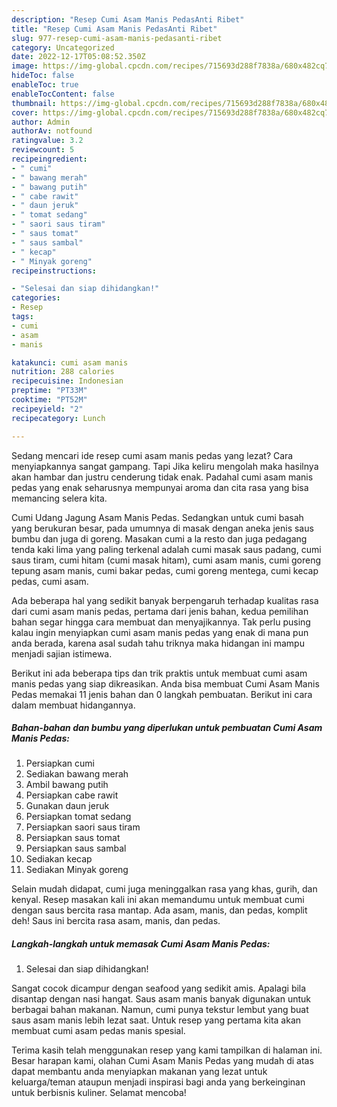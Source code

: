 ```yaml
---
description: "Resep Cumi Asam Manis PedasAnti Ribet"
title: "Resep Cumi Asam Manis PedasAnti Ribet"
slug: 977-resep-cumi-asam-manis-pedasanti-ribet
category: Uncategorized
date: 2022-12-17T05:08:52.350Z
image: https://img-global.cpcdn.com/recipes/715693d288f7838a/680x482cq70/cumi-asam-manis-pedas-foto-resep-utama.jpg
hideToc: false
enableToc: true
enableTocContent: false
thumbnail: https://img-global.cpcdn.com/recipes/715693d288f7838a/680x482cq70/cumi-asam-manis-pedas-foto-resep-utama.jpg
cover: https://img-global.cpcdn.com/recipes/715693d288f7838a/680x482cq70/cumi-asam-manis-pedas-foto-resep-utama.jpg
author: Admin
authorAv: notfound
ratingvalue: 3.2
reviewcount: 5
recipeingredient:
- " cumi"
- " bawang merah"
- " bawang putih"
- " cabe rawit"
- " daun jeruk"
- " tomat sedang"
- " saori saus tiram"
- " saus tomat"
- " saus sambal"
- " kecap"
- " Minyak goreng"
recipeinstructions:

- "Selesai dan siap dihidangkan!"
categories:
- Resep
tags:
- cumi
- asam
- manis

katakunci: cumi asam manis 
nutrition: 288 calories
recipecuisine: Indonesian
preptime: "PT33M"
cooktime: "PT52M"
recipeyield: "2"
recipecategory: Lunch

---
```



Sedang mencari ide resep cumi asam manis pedas yang lezat? Cara menyiapkannya sangat gampang. Tapi Jika keliru mengolah maka hasilnya akan hambar dan justru cenderung tidak enak. Padahal cumi asam manis pedas yang enak seharusnya mempunyai aroma dan cita rasa yang bisa memancing selera kita.


Cumi Udang Jagung Asam Manis Pedas. Sedangkan untuk cumi basah yang berukuran besar, pada umumnya di masak dengan aneka jenis saus bumbu dan juga di goreng. Masakan cumi a la resto dan juga pedagang tenda kaki lima yang paling terkenal adalah cumi masak saus padang, cumi saus tiram, cumi hitam (cumi masak hitam), cumi asam manis, cumi goreng tepung asam manis, cumi bakar pedas, cumi goreng mentega, cumi kecap pedas, cumi asam.

Ada beberapa hal yang sedikit banyak berpengaruh terhadap kualitas rasa dari cumi asam manis pedas, pertama dari jenis bahan, kedua pemilihan bahan segar hingga cara membuat dan menyajikannya. Tak perlu pusing kalau ingin menyiapkan cumi asam manis pedas yang enak di mana pun anda berada, karena asal sudah tahu triknya maka hidangan ini mampu menjadi sajian istimewa.


Berikut ini ada beberapa tips dan trik praktis untuk membuat cumi asam manis pedas yang siap dikreasikan. Anda bisa membuat Cumi Asam Manis Pedas memakai 11 jenis bahan dan 0 langkah pembuatan. Berikut ini cara dalam membuat hidangannya.

<!--inarticleads1-->

##### Bahan-bahan dan bumbu yang diperlukan untuk pembuatan Cumi Asam Manis Pedas:

1. Persiapkan  cumi
1. Sediakan  bawang merah
1. Ambil  bawang putih
1. Persiapkan  cabe rawit
1. Gunakan  daun jeruk
1. Persiapkan  tomat sedang
1. Persiapkan  saori saus tiram
1. Persiapkan  saus tomat
1. Persiapkan  saus sambal
1. Sediakan  kecap
1. Sediakan  Minyak goreng


Selain mudah didapat, cumi juga meninggalkan rasa yang khas, gurih, dan kenyal. Resep masakan kali ini akan memandumu untuk membuat cumi dengan saus bercita rasa mantap. Ada asam, manis, dan pedas, komplit deh! Saus ini bercita rasa asam, manis, dan pedas. 

<!--inarticleads2-->

##### Langkah-langkah untuk memasak Cumi Asam Manis Pedas:


1. Selesai dan siap dihidangkan!

Sangat cocok dicampur dengan seafood yang sedikit amis. Apalagi bila disantap dengan nasi hangat. Saus asam manis banyak digunakan untuk berbagai bahan makanan. Namun, cumi punya tekstur lembut yang buat saus asam manis lebih lezat saat. Untuk resep yang pertama kita akan membuat cumi asam pedas manis spesial. 

Terima kasih telah menggunakan resep yang kami tampilkan di halaman ini. Besar harapan kami, olahan Cumi Asam Manis Pedas yang mudah di atas dapat membantu anda menyiapkan makanan yang lezat untuk keluarga/teman ataupun menjadi inspirasi bagi anda yang berkeinginan untuk berbisnis kuliner. Selamat mencoba!
